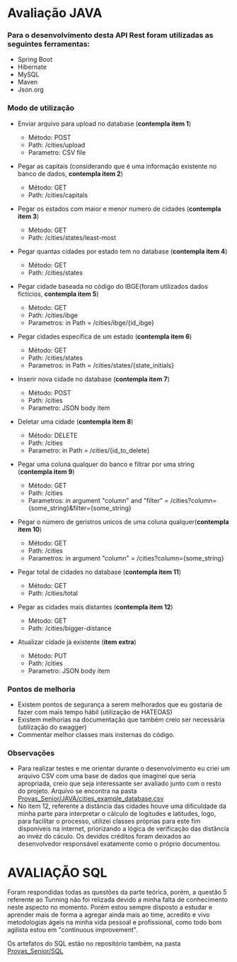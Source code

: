 # Avaliação JAVA
### Para o desenvolvimento desta API Rest foram utilizadas as seguintes ferramentas:
- Spring Boot
- Hibernate
- MySQL
- Maven
- Json.org

### Modo de utilização

- Enviar arquivo para upload no database (**contempla item 1**)
	* Método: POST
	* Path: /cities/upload
	* Parametro: CSV file

- Pegar as capitais (considerando que é uma informação existente no banco de dados, **contempla item 2**)
	* Método: GET 
	* Path: /cities/capitals
	
- Pegar os estados com maior e menor numero de cidades (**contempla item 3**)
	* Método: GET 
	* Path: /cities/states/least-most
	
- Pegar quantas cidades por estado tem no database (**contempla item 4**)
	* Método: GET 
	* Path: /cities/states

- Pegar cidade baseada no código do IBGE(foram utilizados dados fictícios, **contempla item 5**)
	* Método: GET 
	* Path: /cities/ibge
	* Parametros: in Path = /cities/ibge/{id_ibge}
	
- Pegar cidades específica de um estado (**contempla item 6**)
	* Método: GET 
	* Path: /cities/states
	* Parametros: in Path = /cities/states/{state_initials}

- Inserir nova cidade no database (**contempla item 7**)
	* Método: POST 
	* Path: /cities
	* Parametro: JSON body item 
	
- Deletar uma cidade (**contempla item 8**)
	* Método: DELETE 
	* Path: /cities
	* Parametro: in Path = /cities/{id_to_delete}

- Pegar uma coluna qualquer do banco e filtrar por uma string (**contempla item 9**)
	* Método: GET 
	* Path: /cities
	* Parametros: in argument "column" and "filter" = /cities?column={some_string}&filter={some_string}

- Pegar o número de geristros unicos de uma coluna qualquer(**contempla item 10**)
	* Método: GET 
	* Path: /cities
	* Parametros: in argument "column" = /cities?column={some_string}

- Pegar total de cidades no database (**contempla item 11**)
	* Método: GET 
	* Path: /cities/total
	
- Pegar as cidades mais distantes (**contempla item 12**)
	* Método: GET 
	* Path: /cities/bigger-distance
	
- Atualizar cidade já existente (**item extra**)
	* Método: PUT 
	* Path: /cities
	* Parametro: JSON body item 

### Pontos de melhoria
- Existem pontos de segurança a serem melhorados que eu gostaria de fazer com mais tempo hábil (utilização de HATEOAS)
- Existem melhorias na documentação que também creio ser necessária (utilização do swagger)
- Commentar melhor classes mais insternas do código.

### Observações
- Para realizar testes e me orientar durante o desenvolvimento eu criei um arquivo CSV com uma base de dados que imaginei que seria apropriada, creio que seja interessante ser avaliado junto com o resto do projeto. Arquivo se encontra na pasta [Provas_Senior/JAVA/cities_example_database.csv](Provas_Senior/JAVA/cities_example_database.csv)
- No item 12, referente a distância das cidades houve uma dificuldade da minha parte para interpretar o cálculo de logitudes e latitudes, logo, para facilitar o processo, utilizei classes próprias para este fim disponíveis na internet, priorizando a lógica de verificação das distância ao invéz do cáculo. Os devidos créditos foram deixados ao desenvolvedor responsável exatamente como o próprio documentou.

# AVALIAÇÃO SQL

Foram respondidas todas as questões da parte teórica, porém, a questão 5 referente ao Tunning não foi relizada devido a minha falta de conhecimento neste aspecto no momento. Porém estou sempre disposto a estudar e aprender mais de forma a agregar ainda mais ao time, acredito e vivo metodologias ágeis na minha vida pessoal e profissional, como todo bom agilista estou em "continuous improvement".

Os artefatos do SQL estão no repositório também, na pasta [Provas_Senior/SQL](Provas_Senior/SQL/)
